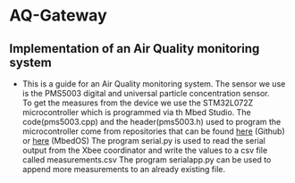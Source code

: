# AQ-Gateway
## Implementation of an Air Quality monitoring system
<ul>
<li>This is a guide for an Air Quality monitoring system. The sensor we use is the PMS5003 digital and universal particle concentration sensor.</li> 
To get the measures from the device we use the STM32L072Z microcontroller which is programmed via th Mbed Studio. 
The code(pms5003.cpp) and the header(pms5003.h) used to program the microcontroller come from repositories that can be found <a href="https://github.com/janjongboom/mbed-pms5003">here</a> (Github) or <a href="https://os.mbed.com/users/janjongboom/code/pms5003/">here</a> (MbedOS)
The program serial.py is used to read the serial output from the Xbee coordinator and write the values to a csv file called measurements.csv
The program serialapp.py can be used to append more measurements to an already existing file.
</ul>
